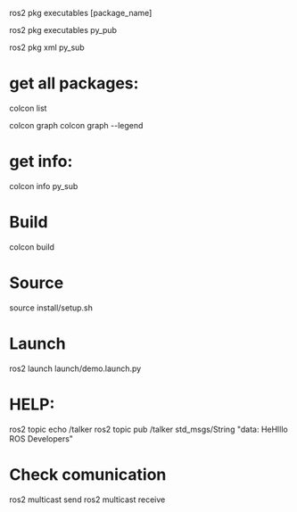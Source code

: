 
ros2 pkg executables [package_name]

ros2 pkg executables py_pub

ros2 pkg xml py_sub

# get all packages:
colcon list

colcon graph
colcon graph --legend

# get info:
colcon info py_sub




# Build
colcon build

# Source
source install/setup.sh 

# Launch
ros2 launch launch/demo.launch.py 



# HELP:
ros2 topic echo /talker
ros2 topic pub /talker std_msgs/String "data: HeHlllo ROS Developers"

# Check comunication
ros2 multicast send
ros2 multicast receive 
